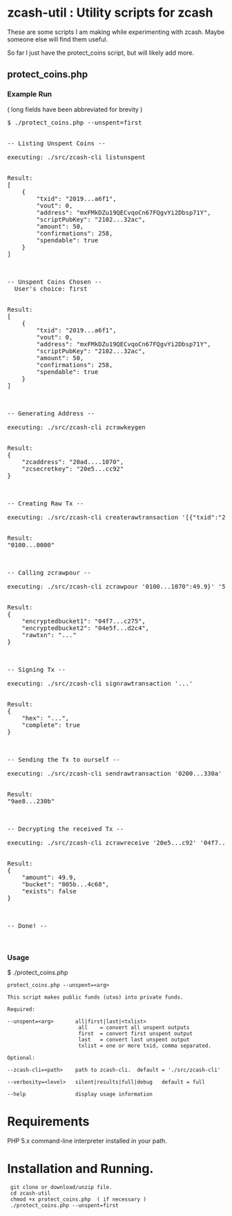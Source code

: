 # zcash-util : Utility scripts for zcash

These are some scripts I am making while experimenting with zcash.
Maybe someone else will find them useful.

So far I just have the protect_coins script, but will likely add more.

## protect_coins.php

### Example Run

( long fields have been abbreviated for brevity )

<pre>
$ ./protect_coins.php --unspent=first


-- Listing Unspent Coins --

executing: ./src/zcash-cli listunspent 


Result:
[
    {
        "txid": "2019...a6f1",
        "vout": 0,
        "address": "mxFMkDZu19QECvqoCn67FQgvYi2Dbsp71Y",
        "scriptPubKey": "2102...32ac",
        "amount": 50,
        "confirmations": 258,
        "spendable": true
    }
]



-- Unspent Coins Chosen --
  User's choice: first


Result:
[
    {
        "txid": "2019...a6f1",
        "vout": 0,
        "address": "mxFMkDZu19QECvqoCn67FQgvYi2Dbsp71Y",
        "scriptPubKey": "2102...32ac",
        "amount": 50,
        "confirmations": 258,
        "spendable": true
    }
]



-- Generating Address --

executing: ./src/zcash-cli zcrawkeygen 


Result:
{
    "zcaddress": "20ad....1070",
    "zcsecretkey": "20e5...cc92"
}



-- Creating Raw Tx --

executing: ./src/zcash-cli createrawtransaction '[{"txid":"2019...a6f1","vout":0}]' '{}' 


Result:
"0100...0000"



-- Calling zcrawpour --

executing: ./src/zcash-cli zcrawpour '0100...1070":49.9}' '50' '0.1' 


Result:
{
    "encryptedbucket1": "04f7...c275",
    "encryptedbucket2": "04e5f...d2c4",
    "rawtxn": "..."
}



-- Signing Tx --

executing: ./src/zcash-cli signrawtransaction '...' 


Result:
{
    "hex": "...",
    "complete": true
}



-- Sending the Tx to ourself --

executing: ./src/zcash-cli sendrawtransaction '0200...330a' 


Result:
"9ae8...230b"



-- Decrypting the received Tx --

executing: ./src/zcash-cli zcrawreceive '20e5...c92' '04f7...c275' 


Result:
{
    "amount": 49.9,
    "bucket": "805b...4c68",
    "exists": false
}



-- Done! --


</pre>



### Usage

   $ ./protect_coins.php 

    protect_coins.php --unspent=<arg>

    This script makes public funds (utxo) into private funds.

    Required:

    --unspent=<arg>       all|first|last|<txlist>
                           all    = convert all unspent outputs
                           first  = convert first unspent output
                           last   = convert last unspent output
                           txlist = one or more txid, comma separated.

    Optional:

    --zcash-cli=<path>    path to zcash-cli.  default = './src/zcash-cli'

    --verbosity=<level>   silent|results|full|debug   default = full

    --help                display usage information


# Requirements

PHP 5.x command-line interpreter installed in your path.

# Installation and Running.

```
 git clone or download/unzip file.
 cd zcash-util
 chmod +x protect_coins.php  ( if necessary )
 ./protect_coins.php --unspent=first
```




